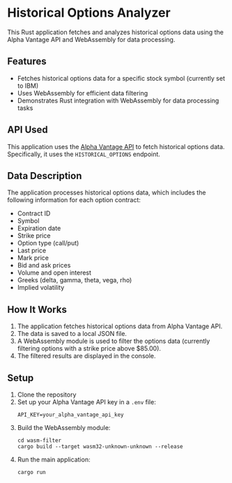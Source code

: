 # Historical Options Analyzer

This Rust application fetches and analyzes historical options data using the Alpha Vantage API and WebAssembly for data processing.

## Features

- Fetches historical options data for a specific stock symbol (currently set to IBM)
- Uses WebAssembly for efficient data filtering
- Demonstrates Rust integration with WebAssembly for data processing tasks

## API Used

This application uses the [Alpha Vantage API](https://www.alphavantage.co/documentation/) to fetch historical options data. Specifically, it uses the `HISTORICAL_OPTIONS` endpoint.

## Data Description

The application processes historical options data, which includes the following information for each option contract:

- Contract ID
- Symbol
- Expiration date
- Strike price
- Option type (call/put)
- Last price
- Mark price
- Bid and ask prices
- Volume and open interest
- Greeks (delta, gamma, theta, vega, rho)
- Implied volatility

## How It Works

1. The application fetches historical options data from Alpha Vantage API.
2. The data is saved to a local JSON file.
3. A WebAssembly module is used to filter the options data (currently filtering options with a strike price above $85.00).
4. The filtered results are displayed in the console.

## Setup

1. Clone the repository
2. Set up your Alpha Vantage API key in a `.env` file:
   ```
   API_KEY=your_alpha_vantage_api_key
   ```
3. Build the WebAssembly module:
   ```
   cd wasm-filter
   cargo build --target wasm32-unknown-unknown --release
   ```
4. Run the main application:
   ```
   cargo run
   ```
